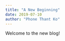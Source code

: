 ```yaml
---
title: "A New Beginning"
date: 2019-07-10
author: "Phone Thant Ko"
---
```

Welcome to the new blog!
